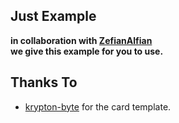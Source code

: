 ## Just Example

**in collaboration with [ZefianAlfian](https://github.com/ZefianAlfian)**<br />
**we give this example for you to use.**

## Thanks To
-   [krypton-byte](https://github.com/krypton-byte) for the card template.